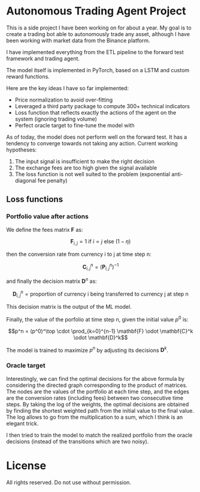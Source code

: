 # Autonomous Trading Agent Project

This is a side project I have been working on for about a year. 
My goal is to create a trading bot able to autonomously trade any asset, although I have been working with market data from the Binance platform.

I have implemented everything from the ETL pipeline to the forward test framework and trading agent.

The model itself is implemented in PyTorch, based on a LSTM and custom reward functions.

Here are the key ideas I have so far implemented:
* Price normalization to avoid over-fitting
* Leveraged a third party package to compute 300+ technical indicators
* Loss function that reflects exactly the actions of the agent on the system (ignoring trading volume)
* Perfect oracle target to fine-tune the model with

As of today, the model does not perform well on the forward test. It has a tendency to converge towards not taking any action.
Current working hypotheses:
1. The input signal is insufficient to make the right decision
2. The exchange fees are too high given the signal available
3. The loss function is not well suited to the problem (exponential anti-diagonal fee penalty)


## Loss functions

### Portfolio value after actions

We define the fees matrix $\mathbf{F}$ as:

```math
\mathbf{F}_{i, j} = 1 \text{ if } i = j \text{ else } (1 - \eta)
```

then the conversion rate from currency i to j at time step n:
```math
\mathbf{C}^n_{i, j} = \left(\mathbf{P}^n_{i, j}\right)^{-1}
```

and finally the decision matrix $\mathbf{D}^n$ as:
```math
\mathbf{D}^n_{i, j} = \text{proportion of currency i being transferred to currency j at step n}
```

This decision matrix is the output of the ML model.

Finally, the value of the porfolio at time step n, given the initial value $p^0$ is:

```math
p^n = (p^0)^\top \cdot \prod_{k=0}^{n-1} \mathbf{F} \odot \mathbf{C}^k \odot \mathbf{D}^k
```

The model is trained to maximize $p^n$ by adjusting its decisions $\mathbf{D}^k$.

### Oracle target

Interestingly, we can find the optimal decisions for the above formula by considering the directed graph corresponding to the product of matrices.
The nodes are the values of the portfolio at each time step, and the edges are the conversion rates (including fees) between two consecutive time steps.
By taking the log of the weights, the optimal decisions are obtained by finding the shortest weighted path from the initial value to the final value. The log allows to go from the multiplication to a sum, which I think is an elegant trick.

I then tried to train the model to match the realized portfolio from the oracle decisions (instead of the transitions which are two noisy).

# License

All rights reserved. Do not use without permission.